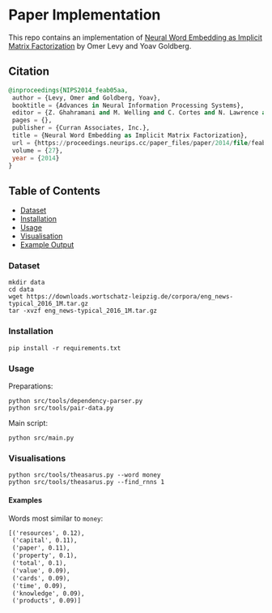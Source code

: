 # Paper Implementation

This repo contains an implementation of [Neural Word Embedding as Implicit Matrix Factorization](https://papers.nips.cc/paper_files/paper/2014/hash/feab05aa91085b7a8012516bc3533958-Abstract.html) by Omer Levy and Yoav Goldberg.


## Citation

```sql
@inproceedings{NIPS2014_feab05aa,
 author = {Levy, Omer and Goldberg, Yoav},
 booktitle = {Advances in Neural Information Processing Systems},
 editor = {Z. Ghahramani and M. Welling and C. Cortes and N. Lawrence and K.Q. Weinberger},
 pages = {},
 publisher = {Curran Associates, Inc.},
 title = {Neural Word Embedding as Implicit Matrix Factorization},
 url = {https://proceedings.neurips.cc/paper_files/paper/2014/file/feab05aa91085b7a8012516bc3533958-Paper.pdf},
 volume = {27},
 year = {2014}
}
```
## Table of Contents

- [Dataset](#dataset)
- [Installation](#installation)
- [Usage](#usage)
- [Visualisation](#visualisation)
- [Example Output](#example-output)


### Dataset

```
mkdir data
cd data
wget https://downloads.wortschatz-leipzig.de/corpora/eng_news-typical_2016_1M.tar.gz 
tar -xvzf eng_news-typical_2016_1M.tar.gz
```

### Installation

```
pip install -r requirements.txt
```

### Usage

Preparations:

```
python src/tools/dependency-parser.py
python src/tools/pair-data.py
```

Main script:

```
python src/main.py
```

### Visualisations

```
python src/tools/theasarus.py --word money
python src/tools/theasarus.py --find_rnns 1
```

#### Examples

Words most similar to `money`:

```txt
[('resources', 0.12),
 ('capital', 0.11),
 ('paper', 0.11),
 ('property', 0.1),
 ('total', 0.1),
 ('value', 0.09),
 ('cards', 0.09),
 ('time', 0.09),
 ('knowledge', 0.09),
 ('products', 0.09)]
```